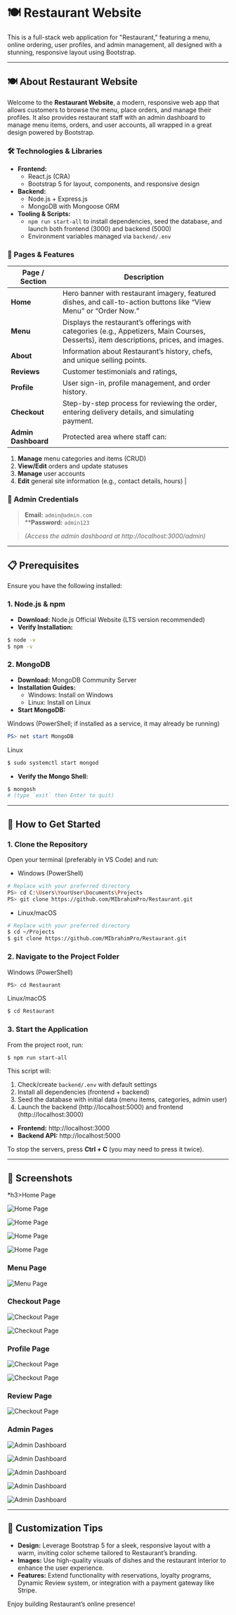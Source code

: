 # 🍽️ Restaurant Website

This is a full-stack web application for "Restaurant," featuring a menu, online ordering, user profiles, and admin management, all designed with a stunning, responsive layout using Bootstrap.

---

## 🍽️ About Restaurant Website

Welcome to the **Restaurant Website**, a modern, responsive web app that allows customers to browse the menu, place orders,  and manage their profiles. It also provides restaurant staff with an admin dashboard to manage menu items, orders, and user accounts, all wrapped in a great design powered by Bootstrap.

### 🛠️ Technologies & Libraries

- **Frontend:**
  - React.js (CRA)
  - Bootstrap 5 for layout, components, and responsive design
- **Backend:**
  - Node.js + Express.js
  - MongoDB with Mongoose ORM
- **Tooling & Scripts:**
  - `npm run start-all` to install dependencies, seed the database, and launch both frontend (3000) and backend (5000)
  - Environment variables managed via `backend/.env`

### 📄 Pages & Features

| Page / Section | Description |
| --- | --- |
| **Home** | Hero banner with restaurant imagery, featured dishes, and call-to-action buttons like “View Menu” or “Order Now.” |
| **Menu** | Displays the restaurant’s offerings with categories (e.g., Appetizers, Main Courses, Desserts), item descriptions, prices, and images. |
| **About** | Information about Restaurant’s history, chefs, and unique selling points. |
| **Reviews** | Customer testimonials and ratings,  |
| **Profile** | User sign-in, profile management, and order history. |
| **Checkout** | Step-by-step process for reviewing the order, entering delivery details, and simulating payment. |
| **Admin Dashboard** | Protected area where staff can: |

1. **Manage** menu categories and items (CRUD)
2. **View/Edit** orders and update statuses
3. **Manage** user accounts
4. **Edit** general site information (e.g., contact details, hours) |

### 🔑 Admin Credentials

> **Email:** `admin@admin.com`\
****Password:** `admin123`

> *(Access the admin dashboard at http://localhost:3000/admin)*

---

## 📋 Prerequisites

Ensure you have the following installed:

### 1. Node.js & npm

- **Download:** Node.js Official Website (LTS version recommended)
- **Verify Installation:**

```bash
$ node -v
$ npm -v
```

### 2. MongoDB

- **Download:** MongoDB Community Server
- **Installation Guides:**
  - Windows: Install on Windows
  - Linux: Install on Linux
- **Start MongoDB:**

Windows (PowerShell; if installed as a service, it may already be running)

```powershell
PS> net start MongoDB
```

Linux

```bash
$ sudo systemctl start mongod
```

- **Verify the Mongo Shell:**

```bash
$ mongosh
# (type `exit` then Enter to quit)
```

---

## 🚀 How to Get Started

### 1. Clone the Repository

Open your terminal (preferably in VS Code) and run:

- Windows (PowerShell)

```bash
# Replace with your preferred directory
PS> cd C:\Users\YourUser\Documents\Projects
PS> git clone https://github.com/MIbrahimPro/Restaurant.git
```

- Linux/macOS

```bash
# Replace with your preferred directory
$ cd ~/Projects
$ git clone https://github.com/MIbrahimPro/Restaurant.git
```

### 2. Navigate to the Project Folder

Windows (PowerShell)

```bash
PS> cd Restaurant
```

Linux/macOS

```bash
$ cd Restaurant
```

### 3. Start the Application

From the project root, run:

```bash
$ npm run start-all
```

This script will:

1. Check/create `backend/.env` with default settings
2. Install all dependencies (frontend + backend)
3. Seed the database with initial data (menu items, categories, admin user)
4. Launch the backend (http://localhost:5000) and frontend (http://localhost:3000)

- **Frontend:** http://localhost:3000
- **Backend API:** http://localhost:5000

To stop the servers, press **Ctrl + C** (you may need to press it twice).

---

## 📸 Screenshots

\*h3&gt;Home Page

![Home Page](assets/home1.png)

![Home Page](assets/home2.png)

![Home Page](assets/home3.png)

![Home Page](assets/home4.png)

### Menu Page

![Menu Page](assets/menu1.png)

### Checkout Page

![Checkout Page](assets/cart1.png)

![Checkout Page](assets/cart2.png)

### Profile Page

![Checkout Page](assets/profile1.png)

![Checkout Page](assets/profile2.png)

### Review Page

![Checkout Page](assets/review1.png)

### Admin Pages

![Admin Dashboard](assets/admin1.png)

![Admin Dashboard](assets/admin2.png)

![Admin Dashboard](assets/admin3.png)

![Admin Dashboard](assets/admin4.png)

![Admin Dashboard](assets/admin5.png)

---

## 🎨 Customization Tips

- **Design:** Leverage Bootstrap 5 for a sleek, responsive layout with a warm, inviting color scheme tailored to Restaurant’s branding.
- **Images:** Use high-quality visuals of dishes and the restaurant interior to enhance the user experience.
- **Features:** Extend functionality with reservations, loyalty programs, Dynamic Review system, or integration with a payment gateway like Stripe.

Enjoy building Restaurant’s online presence!